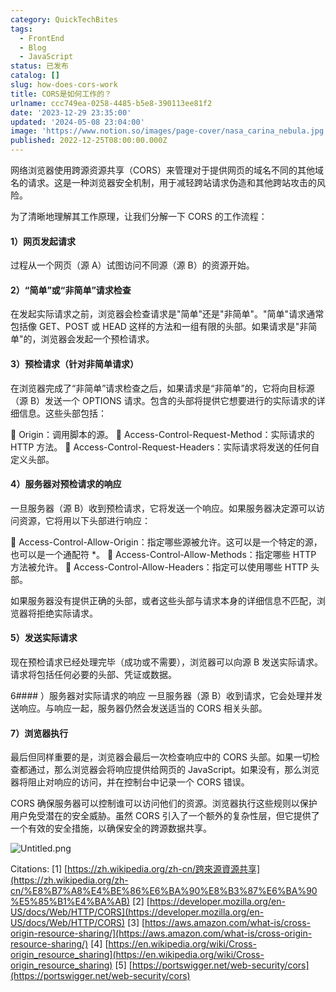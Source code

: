 ```yaml
---
category: QuickTechBites
tags:
  - FrontEnd
  - Blog
  - JavaScript
status: 已发布
catalog: []
slug: how-does-cors-work
title: CORS是如何工作的？
urlname: ccc749ea-0258-4485-b5e8-390113ee81f2
date: '2023-12-29 23:35:00'
updated: '2024-05-08 23:04:00'
image: 'https://www.notion.so/images/page-cover/nasa_carina_nebula.jpg'
published: 2022-12-25T08:00:00.000Z
---
```


网络浏览器使用跨源资源共享（CORS）来管理对于提供网页的域名不同的其他域名的请求。这是一种浏览器安全机制，用于减轻跨站请求伪造和其他跨站攻击的风险。


为了清晰地理解其工作原理，让我们分解一下 CORS 的工作流程：


#### 1）网页发起请求
过程从一个网页（源 A）试图访问不同源（源 B）的资源开始。


#### 2）“简单”或“非简单”请求检查
在发起实际请求之前，浏览器会检查请求是"简单"还是"非简单"。"简单"请求通常包括像 GET、POST 或 HEAD 这样的方法和一组有限的头部。如果请求是"非简单"的，浏览器会发起一个预检请求。


#### 3）预检请求（针对非简单请求）
在浏览器完成了“非简单”请求检查之后，如果请求是“非简单”的，它将向目标源（源 B）发送一个 OPTIONS 请求。包含的头部将提供它想要进行的实际请求的详细信息。这些头部包括：


🔸 Origin：调用脚本的源。
🔸 Access-Control-Request-Method：实际请求的 HTTP 方法。
🔸 Access-Control-Request-Headers：实际请求将发送的任何自定义头部。


#### 4）服务器对预检请求的响应
一旦服务器（源 B）收到预检请求，它将发送一个响应。如果服务器决定源可以访问资源，它将用以下头部进行响应：


🔹 Access-Control-Allow-Origin：指定哪些源被允许。这可以是一个特定的源，也可以是一个通配符 *。
🔹 Access-Control-Allow-Methods：指定哪些 HTTP 方法被允许。
🔹 Access-Control-Allow-Headers：指定可以使用哪些 HTTP 头部。


如果服务器没有提供正确的头部，或者这些头部与请求本身的详细信息不匹配，浏览器将拒绝实际请求。


#### 5）发送实际请求
现在预检请求已经处理完毕（成功或不需要），浏览器可以向源 B 发送实际请求。请求将包括任何必要的头部、凭证或数据。


6#### ）服务器对实际请求的响应
一旦服务器（源 B）收到请求，它会处理并发送响应。与响应一起，服务器仍然会发送适当的 CORS 相关头部。


#### 7）浏览器执行
最后但同样重要的是，浏览器会最后一次检查响应中的 CORS 头部。如果一切检查都通过，那么浏览器会将响应提供给网页的 JavaScript。如果没有，那么浏览器将阻止对响应的访问，并在控制台中记录一个 CORS 错误。


CORS 确保服务器可以控制谁可以访问他们的资源。浏览器执行这些规则以保护用户免受潜在的安全威胁。虽然 CORS 引入了一个额外的复杂性层，但它提供了一个有效的安全措施，以确保安全的跨源数据共享。


![Untitled.png](https://prod-files-secure.s3.us-west-2.amazonaws.com/5d24fe63-e567-4804-86f9-9fdc62e13082/b3deb140-f22b-4520-bcee-759301567801/Untitled.png?X-Amz-Algorithm=AWS4-HMAC-SHA256&X-Amz-Content-Sha256=UNSIGNED-PAYLOAD&X-Amz-Credential=ASIAZI2LB466XXPZWPNP%2F20250401%2Fus-west-2%2Fs3%2Faws4_request&X-Amz-Date=20250401T053959Z&X-Amz-Expires=3600&X-Amz-Security-Token=IQoJb3JpZ2luX2VjEEsaCXVzLXdlc3QtMiJHMEUCIQDZUvOwptu83xuo25lkLyFCMCvhSxzEj6PAMblnaLzmAwIgLlJ2m%2FCrBFF%2FprTlo0rqtc5CfCXSxjOIBjXdCeu58IUqiAQItP%2F%2F%2F%2F%2F%2F%2F%2F%2F%2FARAAGgw2Mzc0MjMxODM4MDUiDNdLwSMewnVIB7z45SrcAzh0%2FKpGkVXkj4N7E0kPjxRP2OkbT3ScTljNw9xwdJKk1rXLw0LcyuEwqLFocid9R63wAwpCu%2Fir71bPPX3Kaa7KaRWrqItqQGgcplKP71rQRkF51Gjwv6LIWt5czzcM0Rd50TrmoWKE3vKzr49NBgHSbH%2Fx4ZKAhwhpSjYvhm%2B9dGxEXbjMyQwO7DmHXjO2vMPS7rCxVexEkrA4LXw5hP40KJ1AjSBSHxlKp7m%2BpE85ltHF0exusH23KhPCAU%2FrdfafIYxqaSWaCtVPHOD2WrqypjVIpTPw2pBvm7BzzcGXJLiim67HXKgmj5zEpKUdXo5NscpXh5rNGyoJ7YMg2wpSLSZ4Foepktxp4WdTJizMCkjhCB9oNMfMxGfTZ%2FIt4eQRv1K2U7tmX8aqYjiypBROCjgQoKN49a%2FKj6%2BIsNNc07f%2FrZZZceb0eSwYIsHhxRS1tGnAoxjdbCNgQUBsIrRLr9xdisklO6PO%2BX9kQgPNpMTJkXE2WMCPGDy6s6CnezCHVLLWUwz7HSHTQJsFjBKomlI2wcQ1iEwqCCC6q0A3EvxsNMBz5ZbZUlesuz322p9jLALbcBY29yedosL6WwT4bVKT6JsBLqjyk%2BcniRNvAyE7TtMZ%2B0oUIDCLMNairb8GOqUB3jH4v3EO19KvzbFuIW0Yd9MIY3BPZ8zXoaCSPPtLc2MYHVMCg9b%2FaY5dAOM1oucWrzWg3wc7bg%2Bdln8hhuIR98zuZCULs3heBCYwhZ4NdIBu30xFsSfPj5i0gsU0%2FLR79dV%2B0mNU7Cyqhm78XNNpmG%2FOURYnjPjv5%2Bs9kB6an4aK8E4O9IvlMu7bT3vshH40oBB%2FiXmOLrDIPN0NDwqD6%2Fofo2Og&X-Amz-Signature=9a456817c719fd517f3281c5a3a749f448e904d8a92b003648489c94acf24d35&X-Amz-SignedHeaders=host&x-id=GetObject)


Citations:
[1] [https://zh.wikipedia.org/zh-cn/跨來源資源共享](https://zh.wikipedia.org/zh-cn/%E8%B7%A8%E4%BE%86%E6%BA%90%E8%B3%87%E6%BA%90%E5%85%B1%E4%BA%AB)
[2] [https://developer.mozilla.org/en-US/docs/Web/HTTP/CORS](https://developer.mozilla.org/en-US/docs/Web/HTTP/CORS)
[3] [https://aws.amazon.com/what-is/cross-origin-resource-sharing/](https://aws.amazon.com/what-is/cross-origin-resource-sharing/)
[4] [https://en.wikipedia.org/wiki/Cross-origin_resource_sharing](https://en.wikipedia.org/wiki/Cross-origin_resource_sharing)
[5] [https://portswigger.net/web-security/cors](https://portswigger.net/web-security/cors)

